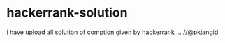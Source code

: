 # hackerrank-solution

i have upload all 
solution of comption given by hackerrank
...
//@pkjangid 
